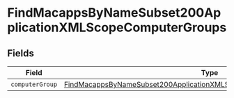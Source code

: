 # FindMacappsByNameSubset200ApplicationXMLScopeComputerGroups


## Fields

| Field                                                                                                                                                                           | Type                                                                                                                                                                            | Required                                                                                                                                                                        | Description                                                                                                                                                                     |
| ------------------------------------------------------------------------------------------------------------------------------------------------------------------------------- | ------------------------------------------------------------------------------------------------------------------------------------------------------------------------------- | ------------------------------------------------------------------------------------------------------------------------------------------------------------------------------- | ------------------------------------------------------------------------------------------------------------------------------------------------------------------------------- |
| `computerGroup`                                                                                                                                                                 | [FindMacappsByNameSubset200ApplicationXMLScopeComputerGroupsComputerGroup](../../models/operations/findmacappsbynamesubset200applicationxmlscopecomputergroupscomputergroup.md) | :heavy_minus_sign:                                                                                                                                                              | N/A                                                                                                                                                                             |